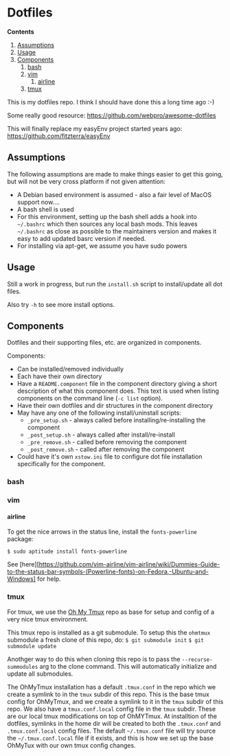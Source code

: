 Dotfiles
========

**Contents**
1. [Assumptions](#assumptions)
2. [Usage](#usage)
3. [Components](#components)
	1. [bash](#bash)
	2. [vim](#vim)
		1. [airline](#airline)
	3. [tmux](#tmux)

This is my dotfiles repo. I think I should have done this a long time ago :-)

Some really good resource: https://github.com/webpro/awesome-dotfiles

This will finally replace my easyEnv project started years ago: https://github.com/fitzterra/easyEnv

Assumptions
-----------

The following assumptions are made to make things easier to get this going, but
will not be very cross platform if not given attention:

* A Debian based environment is assumed - also a fair level of MacOS support
    now....
* A bash shell is used
* For this environment, setting up the bash shell adds a hook into `~/.bashrc`
    which then sources any local bash mods. This leaves `~/.bashrc` as close as
    possible to the maintainers version and makes it easy to add updated basrc
    version if needed.
* For installing via apt-get, we assume you have sudo powers

Usage
-----

Still a work in progress, but run the `install.sh` script to install/update all
dot files.

Also try `-h` to see more install options.

Components
----------

Dotfiles and their supporting files, etc. are organized in components.

Components:
* Can be installed/removed individually
* Each have their own directory
* Have a `README.component` file in the component directory giving a short
  description of what this component does. This text is used when listing
  components on the command line (`-c list` option).
* Have their own dotfiles and dir structures in the component directory
* May have any one of the following install/uninstall scripts:
    - `_pre_setup.sh` - always called before installing/re-installing the component
    - `_post_setup.sh` - always called after install/re-install
    - `_pre_remove.sh` - called before removing the component
    - `_post_remove.sh` - called after removing the component
* Could have it's own `xstow.ini` file to configure dot file installation
  specifically for the component.


### bash

### vim

#### airline
To get the nice arrows in the status line, install the `fonts-powerline` package:

    $ sudo aptitude install fonts-powerline

See [here][https://github.com/vim-airline/vim-airline/wiki/Dummies-Guide-to-the-status-bar-symbols-(Powerline-fonts)-on-Fedora,-Ubuntu-and-Windows] for help.

### tmux
For tmux, we use the [Oh My Tmux] repo as base for setup and config of a very
nice tmux environment.

This tmux repo is installed as a git submodule. To setup this the `ohmtmux`
submodule a fresh clone of this repo, do:
`$ git submodule init`
`$ git submodule update`

Anothger way to do this when cloning this repo is to pass the
`--recurse-summodules` arg to the clone command. This will automatically
initialize and update all submodules.

The OhMyTmux installation has a default `.tmux.conf` in the repo which we
create a symlink to in the `tmux` subdir of this repo. This is the base tmux
config for OhMyTmux, and we create a symlink to it in the `tmux` subdir of this
repo.
We also have a `tmux.conf.local` config file in the `tmux` subdir. These are
our local tmux modifications on top of OhMYTmux.
At installtion of the dotfiles, symlinks in the home dir will be created to
both the `.tmux.conf` and `.tmux.conf.local` config files.
The default `~/.tmux.conf` file will try source the `~/.tmux.conf.local` file
if it exists, and this is how we set up the base OhMyTux with our own tmux
config changes.

[Oh My Tmux]: https://github.com/gpakosz/.tmux 
